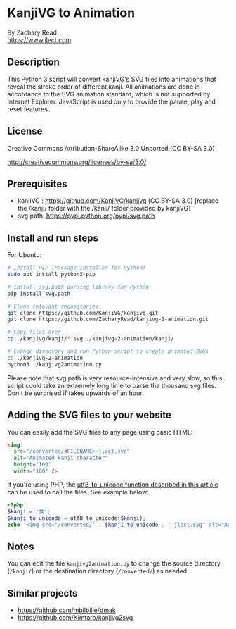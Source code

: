 
# KanjiVG to Animation

By Zachary Read  
https://www.jlect.com

## Description

This Python 3 script will convert kanjiVG's SVG files into animations that reveal the stroke order of different kanji. All animations are done in accordance to the SVG animation standard, which is not supported by Internet Explorer. JavaScript is used only to provide the pause, play and reset features.

## License
Creative Commons Attribution-ShareAlike 3.0 Unported (CC BY-SA 3.0)

http://creativecommons.org/licenses/by-sa/3.0/

## Prerequisites

* kanjiVG :  https://github.com/KanjiVG/kanjivg (CC BY-SA 3.0) [replace the /kanji/ folder with the /kanji/ folder provided by kanjiVG]
* svg.path:  https://pypi.python.org/pypi/svg.path

## Install and run steps

For Ubuntu:
```sh
# Install PIP (Package Installer for Python)
sudo apt install python3-pip

# Install svg.path parsing library for Python
pip install svg.path

# Clone relevant repositories
git clone https://github.com/KanjiVG/kanjivg.git
git clone https://github.com/ZacharyRead/kanjivg-2-animation.git

# Copy files over
cp ./kanjivg/kanji/*.svg ./kanjivg-2-animation/kanji/

# Change directory and run Python script to create animated SVGs
cd ./kanjivg-2-animation
python3 ./kanjivg2animation.py
```

Please note that svg.path is very resource-intensive and very slow, so this script could take an extremely long time to parse the thousand svg files. Don't be surprised if takes upwards of an hour.

## Adding the SVG files to your website

You can easily add the SVG files to any page using basic HTML:

```html
<img
  src="/converted/<FILENAME>-jlect.svg"
  alt="Animated kanji character"
  height="100"
  width="100" />
```

If you're using PHP, the [utf8_to_unicode function described in this article](http://web.archive.org/web/20130414004049/http://www.randomchaos.com/documents/?source=php_and_unicode) can be used to call the files. See example below:

```php
<?php
$kanji = '食';
$kanji_to_unicode = utf8_to_unicode($kanji);
echo '<img src="/converted/' . $kanji_to_unicode . '-jlect.svg" alt="Animated kanji character" height="100" width="100" />';
```

## Notes

You can edit the file `kanjivg2animation.py` to change the source directory (`/kanji/`) or the destination directory (`/converted/`) as needed.

## Similar projects

* https://github.com/mbilbille/dmak
* https://github.com/Kimtaro/kanjivg2svg
